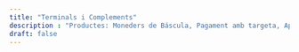 ```yaml
---
title: "Terminals i Complements"
description : "Productes: Moneders de Báscula, Pagament amb targeta, App QR"
draft: false
---
```


